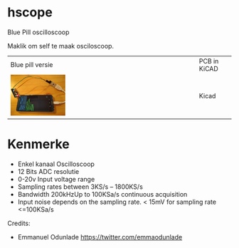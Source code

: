 # hscope
Blue Pill oscilloscoop

Maklik om self te maak osciloscoop.

<table border="0">
 <tr>
   <td>
    Blue pill versie
   </td>
   <td>
     PCB in KiCAD
   </td>
 </tr>
 <tr>
   <td>
    <img src="https://github.com/pappavis/hscope/blob/master/plaatjes/HS101_STM32Utils.jpg?raw=true" width="30%" hieght="30%">
   </td>
   <td>
    Kicad
   </td>
 </tr>
</table>

# Kenmerke
- Enkel kanaal Oscilloscoop
 - 12 Bits ADC resolutie
 - 0-20v Input voltage range
 - Sampling rates between 3KS/s – 1800KS/s
 - Bandwidth 200kHzUp to 100KSa/s continuous acquisition
 - Input noise depends on the sampling rate. < 15mV for sampling rate <=100KSa/s

Credits:
 - Emmanuel Odunlade  https://twitter.com/emmaodunlade
 

